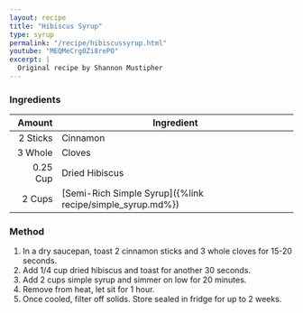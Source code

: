```yaml
---
layout: recipe
title: "Hibiscus Syrup"
type: syrup
permalink: "/recipe/hibiscussyrup.html"
youtube: "MEQMeCrg0Zi8rePO"
excerpt: |
  Original recipe by Shannon Mustipher
---
```


### Ingredients

|  Amount  | Ingredient               |
| -------: | --------------------------------------------------------- |
| 2 Sticks | Cinnamon                                                  |
|  3 Whole | Cloves                                                    |
| 0.25 Cup | Dried Hibiscus                                            |
|   2 Cups | [Semi-Rich Simple Syrup]({%link recipe/simple_syrup.md%}) |

### Method

1. In a dry saucepan, toast 2 cinnamon sticks and 3 whole cloves for 15-20 seconds.
2. Add 1/4 cup dried hibiscus and toast for another 30 seconds.
3. Add 2 cups simple syrup and simmer on low for 20 minutes.
4. Remove from heat, let sit for 1 hour.
5. Once cooled, filter off solids. Store sealed in fridge for up to 2 weeks.
